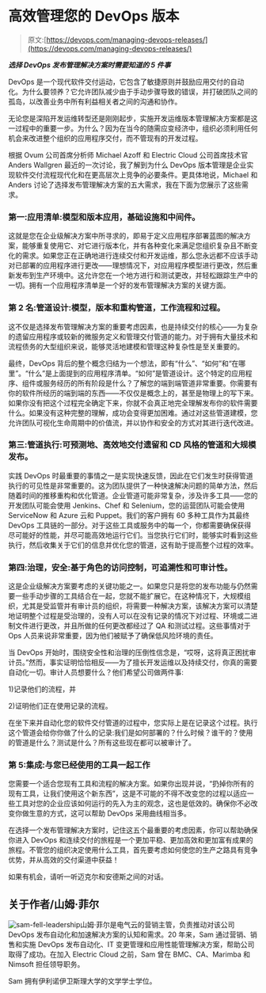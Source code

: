 # 高效管理您的 DevOps 版本

> 原文:[https://devops.com/managing-devops-releases/](https://devops.com/managing-devops-releases/)

***选择 DevOps 发布管理解决方案时需要知道的 5 件事***

DevOps 是一个现代软件交付运动，它包含了敏捷原则并鼓励应用交付的自动化。为什么要领养？它允许团队减少由于手动步骤导致的错误，并打破团队之间的孤岛，以改善业务中所有利益相关者之间的沟通和协作。

无论您是深陷开发运维转型还是刚刚起步，实施开发运维版本管理解决方案都是这一过程中的重要一步。为什么？因为在当今的随需应变经济中，组织必须利用任何机会来改进整个组织的应用程序交付，而不管现有的开发过程。

根据 Ovum 公司首席分析师 Michael Azoff 和 Electric Cloud 公司首席技术官 Anders Wallgren 最近的一次讨论，我了解到为什么 DevOps 版本管理是企业实现软件交付流程现代化和在更高层次上竞争的必要条件。更具体地说，Michael 和 Anders 讨论了选择发布管理解决方案的五大需求，我在下面为您展示了这些需求。

### 第一:应用清单:模型和版本应用，基础设施和中间件。

这就是您在企业级解决方案中所寻求的，即易于定义应用程序部署蓝图的解决方案，能够重复使用它、对它进行版本化，并有各种变化来满足您组织复杂且不断变化的需求。如果您正在正确地进行连续交付和开发运维，那么您永远都不应该手动对已部署的应用程序进行更改——理想情况下，对应用程序模型进行更改，然后重新发布到生产环境中。这允许您在一个地方进行和测试更改，并轻松跟踪生产中的一切。拥有一个应用程序清单是一个好的发布管理解决方案的关键方面。

### 第 2 名:管道设计:模型，版本和重构管道，工作流程和过程。

这不仅是选择发布管理解决方案的重要考虑因素，也是持续交付的核心——为复杂的遗留应用程序或较新的微服务定义和管理交付管道的能力。对于拥有大量技术和流程债务的大型组织来说，能够灵活地建模和管理这种复杂性是至关重要的。

最终，DevOps 背后的整个概念归结为一个想法，即有“什么”、“如何”和“在哪里”。“什么”是上面提到的应用程序清单。“如何”是管道设计。这个特定的应用程序、组件或服务经历的所有阶段是什么？了解您的端到端管道非常重要。你需要有你的软件所经历的端到端的东西——不仅仅是概念上的，甚至是物理上的写下来。如果你没有把这个过程完全确定下来，你就不会真正地完全理解发布你的软件需要什么。如果没有这种完整的理解，成功会变得更加困难。通过对这些管道建模，您允许团队可视化生命周期中的价值流，并以协作和安全的方式对其进行迭代改进。

### 第三:管道执行:可预测地、高效地交付遗留和 CD 风格的管道和大规模发布。

实践 DevOps 时最重要的事情之一是实现快速反馈，因此在它们发生时获得管道执行的可见性是非常重要的。这为团队提供了一种快速解决问题的简单方法，然后随着时间的推移重构和优化管道。企业管道可能非常复杂，涉及许多工具——您的开发团队可能会使用 Jenkins、Chef 和 Selenium，您的运营团队可能会使用 ServiceNow 和 Azure 云和 Puppet。我们的客户拥有 60 多种工具作为其最终 DevOps 工具链的一部分。对于这些工具或服务中的每一个，你都需要确保获得尽可能好的性能，并尽可能高效地运行它们。当您执行它们时，能够实时看到这些执行，然后收集关于它们的信息并优化您的管道，这有助于提高整个过程的效率。

### 第四:治理，安全:基于角色的访问控制，可追溯性和可审计性。

这是企业级解决方案要考虑的关键功能之一。如果您只是将您的发布功能与仍然需要一些手动步骤的工具结合在一起，您就不能扩展它。在这种情况下，大规模组织，尤其是受监管并有审计员的组织，将需要一种解决方案，该解决方案可以清楚地证明整个过程是受治理的，没有人可以在没有记录的情况下对过程、环境或二进制文件进行更改，并且所做的任何更改都经过了 QA 和测试过程。这些事情对于 Ops 人员来说非常重要，因为他们被赋予了确保低风险环境的责任。

当 DevOps 开始时，围绕安全性和治理的压倒性信念是，“哎呀，这将真正困扰审计员。”然而，事实证明恰恰相反——为了擅长开发运维以及持续交付，你真的需要自动化一切。审计人员想要什么？他们希望公司做两件事:

1)记录他们的流程，并

2)证明他们正在使用记录的流程。

在坐下来并自动化您的软件交付管道的过程中，您实际上是在记录这个过程。执行这个管道会给你你做了什么的记录:我们是如何部署的？什么时候？谁干的？使用的管道是什么？测试是什么？所有这些现在都可以被审计了。

### 第 5:集成:与您已经使用的工具一起工作

您需要一个适合您现有工具和流程的解决方案。如果你出现并说，“扔掉你所有的现有工具，让我们使用这个新东西”，这是不可能的不得不改变您的过程以适应一些工具对您的企业应该如何运行的先入为主的观念，这也是低效的。确保你不必改变你做生意的方式，这可以帮助 DevOps 采用曲线相当多。

在选择一个发布管理解决方案时，记住这五个最重要的考虑因素，你可以帮助确保你进入 DevOps 和连续交付的旅程是一个更加平稳、更加高效和更加富有成果的旅程。不管您的组织决定使用什么工具，首先要考虑如何使您的生产之路具有竞争优势，并从高效的交付渠道中获益！

如果有机会，请听一听迈克尔和安德斯之间的对话。

## 关于作者/山姆·菲尔

![sam-fell-leadership](../Images/bb8f88b1bdfb8f299b0bd5324a703ab5.png)山姆·菲尔是电气云的营销主管，负责推动对该公司 DevOps 发布自动化和加速解决方案的认知和需求。20 年来，Sam 通过营销、销售和实施 DevOps 发布自动化、IT 变更管理和应用性能管理解决方案，帮助公司取得了成功。在加入 Electric Cloud 之前，Sam 曾在 BMC、CA、Marimba 和 Nimsoft 担任领导职务。

Sam 拥有伊利诺伊卫斯理大学的文学学士学位。
